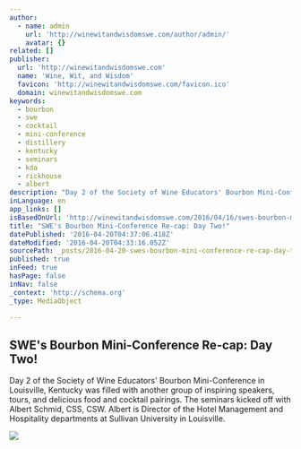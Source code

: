 ```yaml
---
author:
  - name: admin
    url: 'http://winewitandwisdomswe.com/author/admin/'
    avatar: {}
related: []
publisher:
  url: 'http://winewitandwisdomswe.com'
  name: 'Wine, Wit, and Wisdom'
  favicon: 'http://winewitandwisdomswe.com/favicon.ico'
  domain: winewitandwisdomswe.com
keywords:
  - bourbon
  - swe
  - cocktail
  - mini-conference
  - distillery
  - kentucky
  - seminars
  - kda
  - rickhouse
  - albert
description: "Day 2 of the Society of Wine Educators' Bourbon Mini-Conference in Louisville, Kentucky was filled with another group of inspiring speakers, tours, and delicious food and cocktail pairings. The seminars kicked off with Albert Schmid, CSS, CSW. Albert is Director of the Hotel Management and Hospitality departments at Sullivan University in Louisville."
inLanguage: en
app_links: []
isBasedOnUrl: 'http://winewitandwisdomswe.com/2016/04/16/swes-bourbon-mini-conference-re-cap-day-two/'
title: "SWE's Bourbon Mini-Conference Re-cap: Day Two!"
datePublished: '2016-04-20T04:37:06.418Z'
dateModified: '2016-04-20T04:33:16.052Z'
sourcePath: _posts/2016-04-20-swes-bourbon-mini-conference-re-cap-day-two.md
published: true
inFeed: true
hasPage: false
inNav: false
_context: 'http://schema.org'
_type: MediaObject

---
```

<article style=""><h1>SWE's Bourbon Mini-Conference Re-cap: Day Two!</h1><p>Day 2 of the Society of Wine Educators' Bourbon Mini-Conference in Louisville, Kentucky was filled with another group of inspiring speakers, tours, and delicious food and cocktail pairings. The seminars kicked off with Albert Schmid, CSS, CSW. Albert is Director of the Hotel Management and Hospitality departments at Sullivan University in Louisville.</p><img src="http://winewitandwisdomswe.com/wp-content/uploads/2016/04/Bourbon-Four-Roses-1024x682.jpg" /></article>
